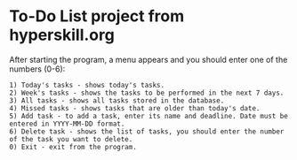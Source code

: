 # To-Do List project from hyperskill.org

After starting the program, a menu appears and you should enter one of the numbers (0-6):

    1) Today's tasks - shows today's tasks.
    2) Week's tasks - shows the tasks to be performed in the next 7 days.
    3) All tasks - shows all tasks stored in the database.
    4) Missed tasks - shows tasks that are older than today's date.
    5) Add task - to add a task, enter its name and deadline. Date must be entered in YYYY-MM-DD format.
    6) Delete task - shows the list of tasks, you should enter the number of the task you want to delete.
    0) Exit - exit from the program.
